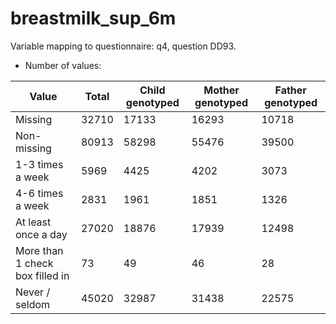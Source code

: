 # breastmilk_sup_6m
Variable mapping to questionnaire: q4, question DD93.
- Number of values:

| Value | Total | Child genotyped | Mother genotyped | Father genotyped |
| ----- | ----- | --------------- | ---------------- | ---------------- |
| Missing | 32710 | 17133 | 16293 | 10718 |
| Non-missing | 80913 | 58298 | 55476 | 39500 |
| 1-3 times a week | 5969 | 4425 | 4202 |3073 |
| 4-6 times a week | 2831 | 1961 | 1851 |1326 |
| At least once a day | 27020 | 18876 | 17939 |12498 |
| More than 1 check box filled in | 73 | 49 | 46 |28 |
| Never / seldom | 45020 | 32987 | 31438 |22575 |



